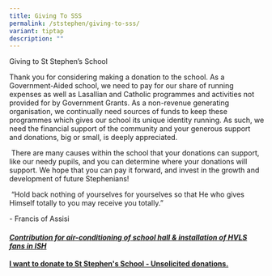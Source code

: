 ```yaml
---
title: Giving To SSS
permalink: /ststephen/giving-to-sss/
variant: tiptap
description: ""
---
```

<p>Giving to St Stephen’s School</p>
<p>Thank you for considering making a donation to the school. As a Government-Aided
school, we need to pay for our share of running expenses as well as Lasallian
and Catholic programmes and activities not provided for by Government Grants.
As a non-revenue generating organisation, we continually need sources of
funds to keep these programmes which gives our school its unique identity
running. As such, we need the financial support of the community and your
generous support and donations, big or small, is deeply appreciated.</p>
<p>&nbsp;There are many causes within the school that your donations can
support, like our needy pupils, and you can determine where your donations
will support. We hope that you can pay it forward, and invest in the growth
and development of future Stephenians!</p>
<p>&nbsp;“Hold back nothing of yourselves for yourselves so that He who gives
Himself totally to you may receive you totally.”</p>
<p>- Francis of Assisi</p>
<h4><strong><em><a href="https://go.gov.sg/sssair-conhall" rel="noopener nofollow" target="_blank">Contribution for air-conditioning of school hall &amp; installation of HVLS fans in ISH</a></em></strong></h4>
<p></p>
<p><strong><a href="https://go.gov.sg/givingtosss" rel="noopener nofollow" target="_blank">I want to donate to St Stephen's School - Unsolicited donations.</a></strong>
</p>
<p></p>